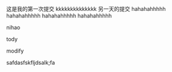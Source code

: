 这是我的第一次提交
kkkkkkkkkkkkkk
另一天的提交
hahahahhhhh
hahahahhhhh
hahahahhhhh
hahahahhhhh



nihao 


tody

modify



safdasfskfljdsalk;fa
